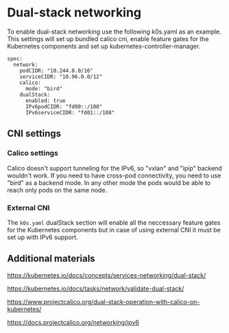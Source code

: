 # Dual-stack networking

To enable dual-stack networking use the following k0s.yaml as an example.
This settings will set up bundled calico cni, enable feature gates for the Kubernetes components and set up kubernetes-controller-manager.
```
spec:
  network:
    podCIDR: "10.244.0.0/16"
    serviceCIDR: "10.96.0.0/12"
    calico:
      mode: "bird"
    dualStack:
      enabled: true
      IPv6podCIDR: "fd00::/108"
      IPv6serviceCIDR: "fd01::/108"
```
## CNI settings

### Calico settings

Calico doesn't support tunneling for the IPv6, so "vxlan" and "ipip" backend wouldn't work. 
If you need to have cross-pod connectivity, you need to use "bird" as a backend mode. 
In any other mode the pods would be able to reach only pods on the same node.

### External CNI
The `k0s.yaml` dualStack section will enable all the neccessary feature gates for the Kubernetes components but in case of using external CNI it must be set up with IPv6 support.
 
## Additional materials
https://kubernetes.io/docs/concepts/services-networking/dual-stack/

https://kubernetes.io/docs/tasks/network/validate-dual-stack/ 

https://www.projectcalico.org/dual-stack-operation-with-calico-on-kubernetes/

https://docs.projectcalico.org/networking/ipv6